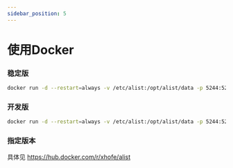 ```yaml
---
sidebar_position: 5
---
```


# 使用Docker

### 稳定版
```bash
docker run -d --restart=always -v /etc/alist:/opt/alist/data -p 5244:5244 --name="alist" xhofe/alist:latest
```

### 开发版
```bash
docker run -d --restart=always -v /etc/alist:/opt/alist/data -p 5244:5244 --name="alist" xhofe/alist:v2
```

### 指定版本
具体见 https://hub.docker.com/r/xhofe/alist